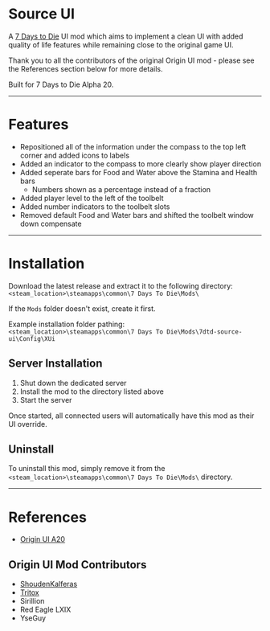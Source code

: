 # Source UI
A [7 Days to Die](https://7daystodie.com/) UI mod which aims to implement a clean UI with added quality of life features while remaining close to the original game UI.

Thank you to all the contributors of the original Origin UI mod - please see the References section below for more details.

Built for 7 Days to Die Alpha 20.

---

# Features

- Repositioned all of the information under the compass to the top left corner and added icons to labels  
- Added an indicator to the compass to more clearly show player direction  
- Added seperate bars for Food and Water above the Stamina and Health bars  
    - Numbers shown as a percentage instead of a fraction  
- Added player level to the left of the toolbelt  
- Added number indicators to the toolbelt slots  
- Removed default Food and Water bars and shifted the toolbelt window down compensate  

---

# Installation
Download the latest release and extract it to the following directory:  
`<steam_location>\steamapps\common\7 Days To Die\Mods\`  

If the `Mods` folder doesn't exist, create it first.

Example installation folder pathing:  
`<steam_location>\steamapps\common\7 Days To Die\Mods\7dtd-source-ui\Config\XUi`  

## Server Installation
1. Shut down the dedicated server  
2. Install the mod to the directory listed above  
3. Start the server  

Once started, all connected users will automatically have this mod as their UI override.

## Uninstall
To uninstall this mod, simply remove it from the `<steam_location>\steamapps\common\7 Days To Die\Mods\` directory.

---

# References
- [Origin UI A20](https://community.7daystodie.com/topic/26711-origin-ui-a20_v10)  

## Origin UI Mod Contributors
- [ShoudenKalferas](https://community.7daystodie.com/topic/26711-origin-ui-a20_v10)  
- [Tritox](https://community.7daystodie.com/topic/3984-origin-ui-mod/)  
- Sirillion  
- Red Eagle LXIX  
- YseGuy  

&nbsp;